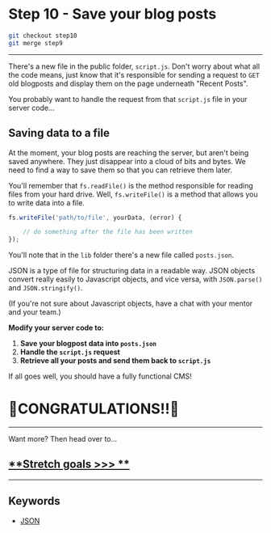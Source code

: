 # Step 10 - Save your blog posts

```bash
git checkout step10
git merge step9
 ```
---

There's a new file in the public folder, `script.js`.  Don't worry about what all the code means, just know that it's responsible for sending a request to `GET` old blogposts and display them on the page underneath "Recent Posts".  

You probably want to handle the request from that `script.js` file in your server code...


## Saving data to a file

At the moment, your blog posts are reaching the server, but aren't being saved anywhere.  They just disappear into a cloud of bits and bytes.  We need to find a way to save them so that you can retrieve them later.

You'll remember that `fs.readFile()` is the method responsible for reading files from your hard drive.  Well, `fs.writeFile()` is a method that allows you to write data into a file.

```js
fs.writeFile('path/to/file', yourData, (error) {

    // do something after the file has been written
});
```

You'll note that in the `lib` folder there's a new file called `posts.json`.  

JSON is a type of file for structuring data in a readable way.  JSON objects convert really easily to Javascript objects, and vice versa, with `JSON.parse()` and `JSON.stringify()`.  

(If you're not sure about Javascript objects, have a chat with your mentor and your team.)

**Modify your server code to:**
1. **Save your blogpost data into `posts.json`**
2. **Handle the `script.js` request**
3. **Retrieve all your posts and send them back to `script.js`**

If all goes well, you should have a fully functional CMS!


🎉CONGRATULATIONS!!🎉
===

---
Want more?  Then head over to...  

## [**Stretch goals >>> **](stretch.md)
---
## Keywords
* [JSON](http://www.w3schools.com/js/js_json.asp)
